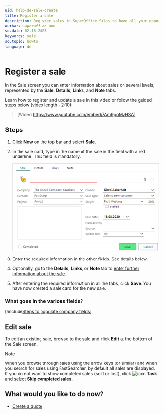 ```yaml
---
uid: help-de-sale-create
title: Register a sale
description: Register sales in SuperOffice Sales to have all your opportunities and customer information in one place. This how-to guide will show you how to register sales in four easy steps.
author: SuperOffice RnD
so.date: 02.16.2023
keywords: sale
so.topic: howto
language: de
---
```


# Register a sale

In the Sale screen you can enter information about sales on several levels, represented by the **Sale**, **Details**, **Links**, and **Note** tabs.

Learn how to register and update a sale in this video or follow the guided steps below (video length - 2:10):

<!-- markdownlint-disable-next-line MD034 DOCSMD007 -->
> [!Video https://www.youtube.com/embed/7Am9pqMyHSA]

## Steps

1. Click **New** on the top bar and select **Sale**.

2. In the sale card, type in the name of the sale in the field with a red underline. This field is mandatory.

    ![New sale -screenshot][img2]

3. Enter the required information in the other fields. See details below.

4. Optionally, go to the **Details**, **Links**, or **Note** tab to [enter further information about the sale][1].

5. After entering the required information in all the tabs, click **Save**. You have now created a sale card for the new sale.

### What goes in the various fields?

[!include[Steps to populate company fields](includes/sale-fields.md)]

## Edit sale

To edit an existing sale, browse to the sale and click **Edit** at the bottom of the Sale screen.

> [!NOTE]
> When you browse through sales using the arrow keys (or similar) and when you search for sales using FastSearcher, by default all sales are displayed. If you do not want to show completed sales (sold or lost), click ![icon][img1] **Task** and select **Skip completed sales**.

## What would you like to do now?

* [Create a quote][4]

<!-- Referenced links -->
[1]: screen/index.md
[4]: ../../quote/learn/create.md

<!-- Referenced images -->
[img1]: ../../../media/icons/btn-menu.png
[img2]: media/54-chap7-sale-new.bmp

